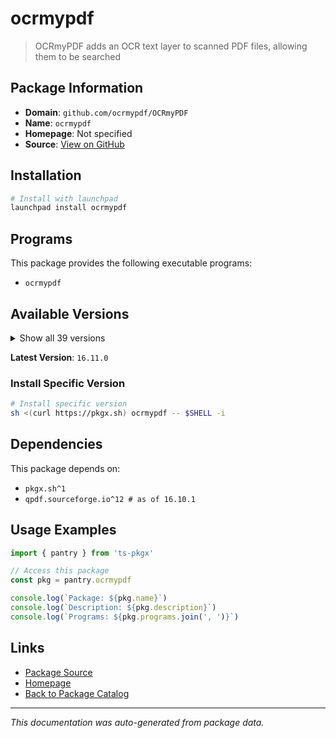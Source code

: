 # ocrmypdf

> OCRmyPDF adds an OCR text layer to scanned PDF files, allowing them to be searched

## Package Information

- **Domain**: `github.com/ocrmypdf/OCRmyPDF`
- **Name**: `ocrmypdf`
- **Homepage**: Not specified
- **Source**: [View on GitHub](https://github.com/pkgxdev/pantry/tree/main/projects/github.com/ocrmypdf/OCRmyPDF/package.yml)

## Installation

```bash
# Install with launchpad
launchpad install ocrmypdf
```

## Programs

This package provides the following executable programs:

- `ocrmypdf`

## Available Versions

<details>
<summary>Show all 39 versions</summary>

- `16.11.0`, `16.10.4`, `16.10.3`, `16.10.2`, `16.10.1`
- `16.10.0`, `16.7.0`, `16.6.2`, `16.6.1`, `16.6.0`
- `16.5.0`, `16.4.3`, `16.4.2`, `16.4.1`, `16.4.0`
- `16.3.1`, `16.3.0`, `16.2.0`, `16.1.2`, `16.1.1`
- `16.1.0`, `16.0.4`, `16.0.3`, `16.0.2`, `16.0.1`
- `16.0.0`, `15.4.4`, `15.4.3`, `15.4.2`, `15.4.1`
- `15.4.0`, `15.3.1`, `15.3.0`, `15.2.0`, `15.1.0`
- `15.0.2`, `15.0.1`, `15.0.0`, `14.4.0`

</details>

**Latest Version**: `16.11.0`

### Install Specific Version

```bash
# Install specific version
sh <(curl https://pkgx.sh) ocrmypdf -- $SHELL -i
```

## Dependencies

This package depends on:

- `pkgx.sh^1`
- `qpdf.sourceforge.io^12 # as of 16.10.1`

## Usage Examples

```typescript
import { pantry } from 'ts-pkgx'

// Access this package
const pkg = pantry.ocrmypdf

console.log(`Package: ${pkg.name}`)
console.log(`Description: ${pkg.description}`)
console.log(`Programs: ${pkg.programs.join(', ')}`)
```

## Links

- [Package Source](https://github.com/pkgxdev/pantry/tree/main/projects/github.com/ocrmypdf/OCRmyPDF/package.yml)
- [Homepage](#)
- [Back to Package Catalog](../../../package-catalog.md)

---

*This documentation was auto-generated from package data.*
